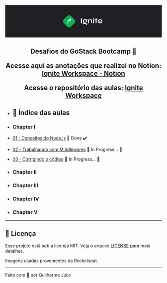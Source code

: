 <img alt="Ignite" src=".github/Ignite_background.png" />

<h2 align="center">
  Desafios do GoStack Bootcamp 🚀
  
<p align="center">
  Acesse aqui as anotações que realizei no Notion: <a href="https://www.notion.so/igniteguilhermejulio/Home-bf47ee8ad4fa4de7b3584e5cf16b401c">Ignite Workspace - Notion</a>
</p>
  
<p align="center">Acesse o repositório das aulas: <a href="https://github.com/guilhermejulio/ignite-nodejs-workspace">Ignite Workspace</a></p>


</h2>

- ## 📜 Índice das aulas

- ### Chapter I
  
- [01 - Conceitos do Node.js]() 🚀 Done :heavy_check_mark:
- [02 - Trabalhando com Middlewares]() :construction: In Progress... :construction:
- [03 - Corrigindo o código]() :construction: In Progress... :construction:

- ### Chapter II


- ### Chapter III


- ### Chapter IV


- ### Chapter V


--- 


## :memo: Licença

Esse projeto está sob a licença MIT. Veja o arquivo [LICENSE](LICENSE) para mais detalhes.

Imagens usadas provenientes da Rocketseat.

---

Feito com 💜 por Guilherme Julio

